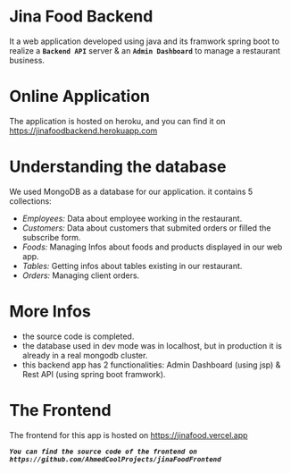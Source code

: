 # Jina Food Backend

It a web application developed using java and its framwork spring boot to realize a **`Backend API`** server & an **`Admin Dashboard`** to manage a restaurant business.

# Online Application

The application is hosted on heroku, and you can find it on https://jinafoodbackend.herokuapp.com

# Understanding the database

We used MongoDB as a database for our application.
it contains 5 collections:

- _Employees:_ Data about employee working in the restaurant.
- _Customers:_ Data about customers that submited orders or filled the subscribe form.
- _Foods:_ Managing Infos about foods and products displayed in our web app.
- _Tables:_ Getting infos about tables existing in our restaurant.
- _Orders:_ Managing client orders.

# More Infos

- the source code is completed.
- the database used in dev mode was in localhost, but in production it is already in a real mongodb cluster.
- this backend app has 2 functionalities: Admin Dashboard (using jsp) & Rest API (using spring boot framwork).

# The Frontend

The frontend for this app is hosted on https://jinafood.vercel.app

**_`You can find the source code of the frontend on https://github.com/AhmedCoolProjects/jinaFoodFrontend`_**
